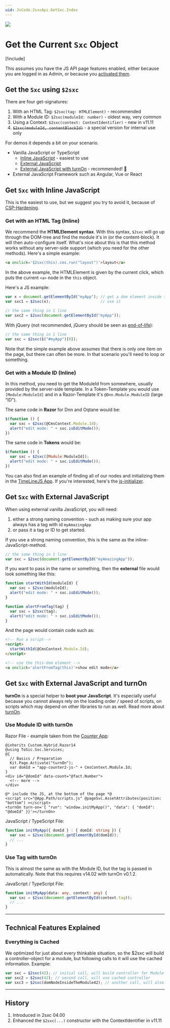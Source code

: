 ```yaml
---
uid: JsCode.2sxcApi.GetSxc.Index
---
```


<img src="~/assets/features/js-api.svg" class="feature">

# Get the Current `Sxc` Object

[!include[](~/pages/basics/stack/_shared-float-summary.md)]
<style>.context-box-summary .interact-2sxc { visibility: visible; } </style>

This assumes you have the JS API page features enabled, 
either because you are logged in as Admin, or because you [activated them](xref:JsCode.2sxcApi.Activate.Index).

## Get the `Sxc` using `$2sxc`

There are four get-signatures:

1. With an HTML Tag: `$2sxc(tag: HTMLElement)` - recommended
1. With a Module ID: `$2sxc(moduleId: number)` - oldest way, very common
1. Using a Context: `$2sxc(context: ContextIdentifier)` - new in v11.11
1. ~~`$2sxc(moduleId, contentBlockId)`~~ - a special version for internal use only

For demos it depends a bit on your scenario. 

* Vanilla JavaScript or TypeScript
  * [Inline JavaScript](#get-sxc-with-inline-javascript) - easiest to use
  * [External JavaScript](#get-sxc-with-external-javascript)
  * [External JavaScript with turnOn](#get-sxc-with-external-javascript-and-turnon) - recommended! 🚀
* External JavaScript Framework such as Angular, Vue or React

## Get `Sxc` with Inline JavaScript

This is the easiest to use, but we suggest you try to avoid it, because of [CSP-Hardening](xref:Abyss.Security.Csp.Index).

### Get with an HTML Tag (Inline)

We recommend the **HTMLElement syntax**. 
With this syntax, `$2sxc` will go up through the DOM-tree and find the module it's in (or the content-block).
It will then auto-configure itself. 
What's nice about this is that this method works without any server-side support (which you need for the other methods). 
Here's a simple example:

```html
<a onclick='$2sxc(this).cms.run("layout")'>layout</a>
```

In the above example, the HTMLElement is given by the current click, which puts the current `<a>` node in the `this` object.

Here's a JS example:

```javascript
var x = document.getElementById("myApp"); // get a dom element inside this 2sxc app
var sxc1 = $2sxc(x);                      // use it

// the same thing in 1 line
var sxc2 = $2sxc(document.getElementById("myApp"));
```

With jQuery (not recommended, jQuery should be seen as [end-of-life](xref:JsCode.Dnn.JQuery)):

```javascript
// the same thing in 1 line
var sxc = $2sxc($("#myApp")[0]);
```


Note that the simple example above assumes that there is only one item on the page, but there can often be more. 
In that scenario you'll need to loop or something. 

### Get with a Module ID (Inline)

In this method, you need to get the ModuleId from somewhere, usually provided by the server-side template. 
In a Token-Template you would use `[Module:ModuleId]` and in a Razor-Template it's `@Dnn.Module.ModuleID` (large "ID").

The same code in **Razor** for Dnn and Oqtane would be:

```JavaScript
$(function () {
  var sxc = $2sxc(@CmsContext.Module.Id);
  alert("edit mode: " + sxc.isEditMode());
})
```

The same code in **Tokens** would be:

```JavaScript
$(function () {
  var sxc = $2sxc([Module:ModuleId]);
  alert("edit mode: " + sxc.isEditMode());
})
```


You can also find an example of finding all of our nodes and initializing them in the [TimeLineJS App](xref:App.TimelineJs). 
If you're interested, here's the [js-initializer](https://github.com/2sic/app-TimeLineJS/blob/master/assets/scripts.js).  

## Get `Sxc` with External JavaScript

When using external vanilla JavaScript, you will need:

1. either a strong naming convention - such as making sure your app always has a tag with id `myAmazingApp`
1. or pass it a tag or ID to get started.

If you use a strong naming convention, this is the same as the inline-JavaScript-method.

```js
// the same thing in 1 line
var sxc = $2sxc(document.getElementById("myAmazingApp"));
```

If you want to pass in the name or something, then the **external** file would look something like this:

```JavaScript
function startWithId(moduleId) {
  var sxc = $2sxc(moduleId);
  alert("edit mode: " + sxc.isEditMode());
}

function alertFromTag(tag) {
  var sxc = $2sxc(tag);
  alert("edit mode: " + sxc.isEditMode());
}
```

And the page would contain code such as:

```html
<!-- Run a script-->
<script>
  startWithId(@CmsContext.Module.Id);
</script>

<!-- use the this-dom element -->
<a onclick='alertFromTag(this)'>show edit mode</a>
```

## Get `Sxc` with External JavaScript and turnOn

**turnOn** is a special helper to **boot your JavaScript**. 
It's especially useful because you cannot always rely on the loading order / speed of scripts, 
on scripts which may depend on other libraries to run as well. 
Read more about [turnOn](xref:JsCode.TurnOn.Index).

### Use Module ID with turnOn

Razor File - example taken from the [Counter App](xref:App.Counter):

```razor
@inherits Custom.Hybrid.Razor14
@using ToSic.Sxc.Services;
@{
  // Basics / Preparation
  Kit.Page.Activate("turnOn");
  var domId = "app-counter2-js-" + CmsContext.Module.Id;
}
<div id="@domId" data-count="@fact.Number">
  <!-- more -->
</div>

@* include the JS, at the bottom of the page *@
<script src="@App.Path/scripts.js" @pageSvc.AssetAttributes(position: "bottom") ></script>
<turnOn turn-on='{ "run": "window.initMyApp()", "data": { "domId": "@domId" }}'></turnOn>
```

JavaScript / TypeScript File:

```ts
function initMyApp({ domId } : { domId: string }) {
  var sxc = $2sxc(document.getElementById(domId));
  // ...
}
```

### Use Tag with turnOn

This is almost the same as with the Module ID, but the tag is passed in automatically. 
Note that this requires v14.02 with turnOn v0.1.2.

JavaScript / TypeScript File:

```ts
function initMyApp(data: any, context: any) {
  var sxc = $2sxc(document.getElementById(context.tag));
  // ...
}
```


---

## Technical Features Explained

### Everything is Cached

We optimized for just about every thinkable situation, so the $2sxc will build a controller-object for a module,
but following calls to it will use the cached information. Example:

```javascript
var sxc = $2sxc(42); // initial call, will build controller for Module 42
var sxc2 = $2sxc(42); // second call, will use cached controller
var sxc3 = $2sxc(domNodeInsideTheModule42); // another call, will also used cached controller
```


---

## History

1. Introduced in 2sxc 04.00
1. Enhanced the `$2sxc(...)` constructor with the ContextIdentifier in v11.11
